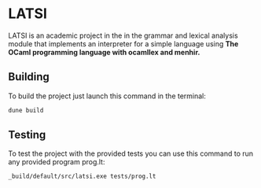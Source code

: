 # LATSI

LATSI is an academic project in the in the grammar and lexical analysis module that implements an interpreter for a simple language using <b>The OCaml programming language with ocamllex and menhir.</b>

## Building

To build the project just launch this command in the terminal:

```bash
dune build
```

## Testing

To test the project with the provided tests you can use this command to run any provided program prog.lt:

```bash
_build/default/src/latsi.exe tests/prog.lt
```
